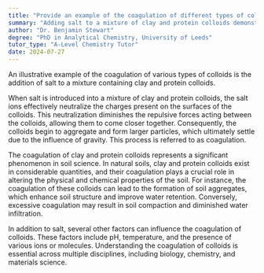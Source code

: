 ```yaml
---
title: "Provide an example of the coagulation of different types of colloids"
summary: "Adding salt to a mixture of clay and protein colloids demonstrates the coagulation process, where different types of colloids aggregate due to the influence of ionic strength."
author: "Dr. Benjamin Stewart"
degree: "PhD in Analytical Chemistry, University of Leeds"
tutor_type: "A-Level Chemistry Tutor"
date: 2024-07-27
---
```


An illustrative example of the coagulation of various types of colloids is the addition of salt to a mixture containing clay and protein colloids.

When salt is introduced into a mixture of clay and protein colloids, the salt ions effectively neutralize the charges present on the surfaces of the colloids. This neutralization diminishes the repulsive forces acting between the colloids, allowing them to come closer together. Consequently, the colloids begin to aggregate and form larger particles, which ultimately settle due to the influence of gravity. This process is referred to as coagulation.

The coagulation of clay and protein colloids represents a significant phenomenon in soil science. In natural soils, clay and protein colloids exist in considerable quantities, and their coagulation plays a crucial role in altering the physical and chemical properties of the soil. For instance, the coagulation of these colloids can lead to the formation of soil aggregates, which enhance soil structure and improve water retention. Conversely, excessive coagulation may result in soil compaction and diminished water infiltration.

In addition to salt, several other factors can influence the coagulation of colloids. These factors include pH, temperature, and the presence of various ions or molecules. Understanding the coagulation of colloids is essential across multiple disciplines, including biology, chemistry, and materials science.
    